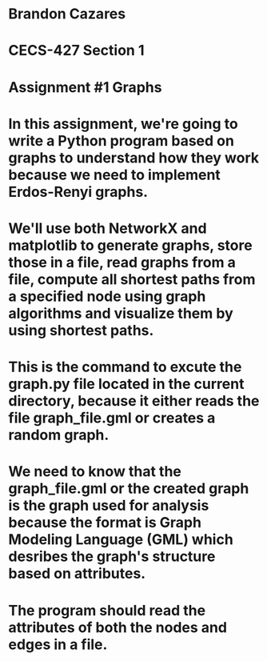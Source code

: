 # Brandon Cazares
# CECS-427 Section 1 
# Assignment #1 Graphs

# In this assignment, we're going to write a Python program based on graphs to understand how they work because we need to implement Erdos-Renyi graphs. 
# We'll use both NetworkX and matplotlib to generate graphs, store those in a file, read graphs from a file, compute all shortest paths from a specified node using graph algorithms and visualize them by using shortest paths. 


# This is the command to excute the graph.py file located in the current directory, because it either reads the file graph_file.gml or creates a random graph. 
# We need to know that the graph_file.gml or the created graph is the graph used for analysis because the format is Graph Modeling Language (GML) which desribes the graph's structure based on attributes. 
# The program should read the attributes of both the nodes and edges in a file. 



